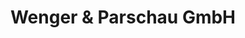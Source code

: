 ---
title: "Wenger & Parschau GmbH"
url: /bielefeld/wenger-und-parschau-gmbh/
shop: Autowerkstatt
---